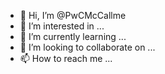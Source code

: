 - 👋 Hi, I’m @PwCMcCallme
- 👀 I’m interested in ...
- 🌱 I’m currently learning ...
- 💞️ I’m looking to collaborate on ...
- 📫 How to reach me ...

<!---
PwCMcCallme/PwCMcCallme is a ✨ special ✨ repository because its `README.md` (this file) appears on your GitHub profile.
You can click the Preview link to take a look at your changes.
--->
